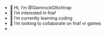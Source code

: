 - 👋 Hi, I’m @GlamrockGlitchtrap
- 👀 I’m interested in fnaf
- 🌱 I’m currently learning coding
- 💞️ I’m looking to collaborate on fnaf vr games
- 

<!---
GlamrockGlitchtrap/GlamrockGlitchtrap is a ✨ special ✨ repository because its `README.md` (this file) appears on your GitHub profile.
You can click the Preview link to take a look at your changes.
--->
